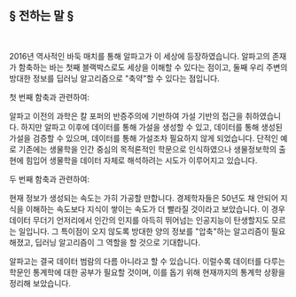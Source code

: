 ## **§ 전하는 말 §**

<br>

2016년 역사적인 바둑 매치를 통해 알파고가 이 세상에 등장하였습니다. 알파고의 존재가 함축하는 바는 첫째 블랙박스로도 세상을 이해할 수 있다는 점이고, 둘째 우리 주변의 방대한 정보를 딥러닝 알고리즘으로 "축약"할 수 있다는 점입니다.

첫 번째 함축과 관련하여:

알파고 이전의 과학은 칼 포퍼의 반증주의에 기반하여 가설 기반의 접근을 취하였습니다. 하지만 알파고 이후에 데이터를 통해 가설을 생성할 수 있고, 데이터를 통해 생성된 가설을 검증할 수 있으며, 데이터를 통해 가설조차 필요하지 않게 되었습니다. 단적인 예로 기존에는 생물학을 인간 중심의 목적론적인 학문으로 인식하였으나 생물정보학의 출현에 힘입어 생물학을 데이터 자체로 해석하려는 시도가 이루어지고 있습니다.

두 번째 함축과 관련하여:

현재 정보가 생성되는 속도는 가히 가공할 만합니다. 경제학자들은 50년도 채 안되어 지식을 이해하는 속도보다 지식이 쌓이는 속도가 더 빨라질 것이라고 보았습니다. 이 경우 데이터 무더기 언저리에서 인간의 인지를 아득히 뛰어넘는 인공지능이 탄생할지도 모르는 일입니다. 그 특이점이 오지 않도록 방대한 양의 정보를 "압축"하는 알고리즘이 필요해졌고, 딥러닝 알고리즘이 그 역할을 할 것으로 기대합니다.

알파고는 결국 데이터 범람의 다름 아니라고 할 수 있습니다. 이럴수록 데이터를 다루는 학문인 통계학에 대한 공부가 필요할 것이며, 이를 돕기 위해 현재까지의 통계학 상황을 정리해 보았습니다.
